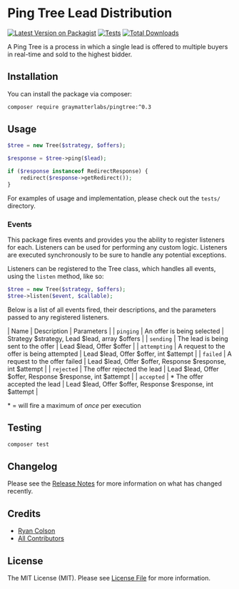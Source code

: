 # Ping Tree Lead Distribution

[![Latest Version on Packagist](https://img.shields.io/packagist/v/graymatterlabs/pingtree.svg?style=flat-square)](https://packagist.org/packages/graymatterlabs/pingtree)
[![Tests](https://github.com/graymatterlabs/pingtree/actions/workflows/run-tests.yml/badge.svg?branch=master)](https://github.com/graymatterlabs/pingtree/actions/workflows/run-tests.yml)
[![Total Downloads](https://img.shields.io/packagist/dt/graymatterlabs/pingtree.svg?style=flat-square)](https://packagist.org/packages/graymatterlabs/pingtree)

A Ping Tree is a process in which a single lead is offered to multiple buyers in real-time and sold to the highest bidder.

## Installation

You can install the package via composer:

```bash
composer require graymatterlabs/pingtree:^0.3
```

## Usage

```php
$tree = new Tree($strategy, $offers);

$response = $tree->ping($lead);

if ($response instanceof RedirectResponse) {
    redirect($response->getRedirect());
}
```

For examples of usage and implementation, please check out the `tests/` directory.

### Events
This package fires events and provides you the ability to register listeners for each. Listeners can be used for performing any custom logic. Listeners are executed synchronously to be sure to handle any potential exceptions.

Listeners can be registered to the Tree class, which handles all events, using the `listen` method, like so:
```php
$tree = new Tree($strategy, $offers);
$tree->listen($event, $callable);
```

Below is a list of all events fired, their descriptions, and the parameters passed to any registered listeners.

| Name         | Description                               | Parameters                                                 |
| `pinging`    | An offer is being selected                | Strategy $strategy, Lead $lead, array $offers              |
| `sending`    | The lead is being sent to the offer       | Lead $lead, Offer $offer                                   |
| `attempting` | A request to the offer is being attempted | Lead $lead, Offer $offer, int $attempt                     |
| `failed`     | A request to the offer failed             | Lead $lead, Offer $offer, Response $response, int $attempt |
| `rejected`   | The offer rejected the lead               | Lead $lead, Offer $offer, Response $response, int $attempt |
| `accepted`   | * The offer accepted the lead             | Lead $lead, Offer $offer, Response $response, int $attempt |

\* = will fire a maximum of *once* per execution

## Testing

```bash
composer test
```

## Changelog

Please see the [Release Notes](../../releases) for more information on what has changed recently.

## Credits

- [Ryan Colson](https://github.com/ryancco)
- [All Contributors](../../contributors)

## License

The MIT License (MIT). Please see [License File](LICENSE.md) for more information.
